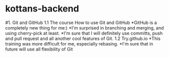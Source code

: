 # kottans-backend

#1. Git and GitHub
1.1 The course How to use Git and GitHub
*GitHub is a completely new thing for me:)
*I'm surprised in branching and merging, and using cherry-pick at least.
*I'm sure that I will definitely use committs, push and pull request and all another cool features of Git.
1.2 Try.github.io
*This training was more difficult for me, especially rebasing.
*I'm sure that in future will use all flexibility of Git
